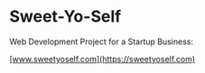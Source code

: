 # Sweet-Yo-Self
Web Development Project for a Startup Business:

[www.sweetyoself.com](https://sweetyoself.com)
